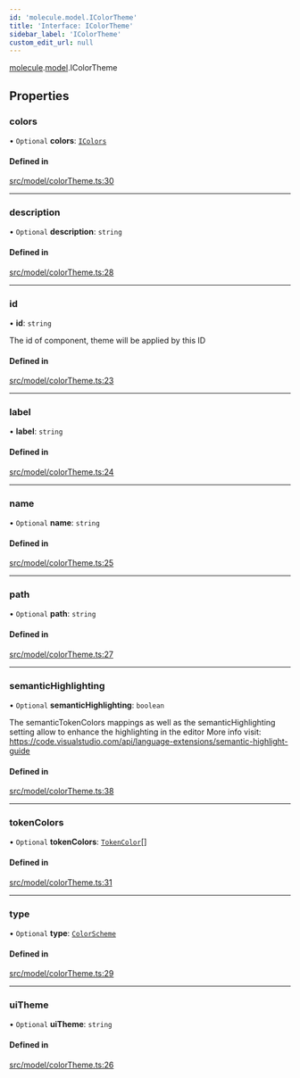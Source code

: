 ```yaml
---
id: 'molecule.model.IColorTheme'
title: 'Interface: IColorTheme'
sidebar_label: 'IColorTheme'
custom_edit_url: null
---
```


[molecule](../namespaces/molecule).[model](../namespaces/molecule.model).IColorTheme

## Properties

### colors

• `Optional` **colors**: [`IColors`](molecule.model.IColors)

#### Defined in

[src/model/colorTheme.ts:30](https://github.com/DTStack/molecule/blob/46c80551/src/model/colorTheme.ts#L30)

---

### description

• `Optional` **description**: `string`

#### Defined in

[src/model/colorTheme.ts:28](https://github.com/DTStack/molecule/blob/46c80551/src/model/colorTheme.ts#L28)

---

### id

• **id**: `string`

The id of component, theme will be applied by this ID

#### Defined in

[src/model/colorTheme.ts:23](https://github.com/DTStack/molecule/blob/46c80551/src/model/colorTheme.ts#L23)

---

### label

• **label**: `string`

#### Defined in

[src/model/colorTheme.ts:24](https://github.com/DTStack/molecule/blob/46c80551/src/model/colorTheme.ts#L24)

---

### name

• `Optional` **name**: `string`

#### Defined in

[src/model/colorTheme.ts:25](https://github.com/DTStack/molecule/blob/46c80551/src/model/colorTheme.ts#L25)

---

### path

• `Optional` **path**: `string`

#### Defined in

[src/model/colorTheme.ts:27](https://github.com/DTStack/molecule/blob/46c80551/src/model/colorTheme.ts#L27)

---

### semanticHighlighting

• `Optional` **semanticHighlighting**: `boolean`

The semanticTokenColors mappings as well as
the semanticHighlighting setting
allow to enhance the highlighting in the editor
More info visit: https://code.visualstudio.com/api/language-extensions/semantic-highlight-guide

#### Defined in

[src/model/colorTheme.ts:38](https://github.com/DTStack/molecule/blob/46c80551/src/model/colorTheme.ts#L38)

---

### tokenColors

• `Optional` **tokenColors**: [`TokenColor`](molecule.model.TokenColor)[]

#### Defined in

[src/model/colorTheme.ts:31](https://github.com/DTStack/molecule/blob/46c80551/src/model/colorTheme.ts#L31)

---

### type

• `Optional` **type**: [`ColorScheme`](../enums/molecule.model.ColorScheme)

#### Defined in

[src/model/colorTheme.ts:29](https://github.com/DTStack/molecule/blob/46c80551/src/model/colorTheme.ts#L29)

---

### uiTheme

• `Optional` **uiTheme**: `string`

#### Defined in

[src/model/colorTheme.ts:26](https://github.com/DTStack/molecule/blob/46c80551/src/model/colorTheme.ts#L26)
